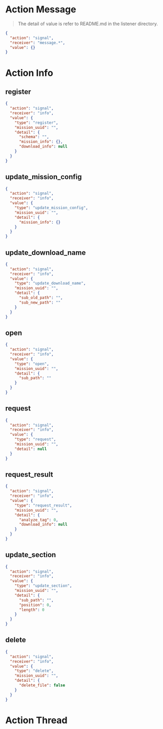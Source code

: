 # Action Message
> The detail of value is refer to README.md in the listener directory.
```json
{
  "action": "signal",
  "receiver": "message.*",
  "value": {}
}
```

# Action Info
## register
```json
{
  "action": "signal",
  "receiver": "info",
  "value": {
    "type": "register",
    "mission_uuid": "",
    "detail": {
      "schema": "",
      "mission_info": {},
      "download_info": null
    }
  }
}
```

## update_mission_config
```json
{
  "action": "signal",
  "receiver": "info",
  "value": {
    "type": "update_mission_config",
    "mission_uuid": "",
    "detail": {
      "mission_info": {}
    }
  }
}
```

## update_download_name
```json
{
  "action": "signal",
  "receiver": "info",
  "value": {
    "type": "update_download_name",
    "mission_uuid": "",
    "detail": {
      "sub_old_path": "",
      "sub_new_path": ""
    }
  }
}
```

## open
```json
{
  "action": "signal",
  "receiver": "info",
  "value": {
    "type": "open",
    "mission_uuid": "",
    "detail": {
      "sub_path": ""
    }
  }
}
```

## request
```json
{
  "action": "signal",
  "receiver": "info",
  "value": {
    "type": "request",
    "mission_uuid": "",
    "detail": null
  }
}
```

## request_result
```json
{
  "action": "signal",
  "receiver": "info",
  "value": {
    "type": "request_result",
    "mission_uuid": "",
    "detail": {
      "analyze_tag": 0,
      "download_info": null
    }
  }
}
```

## update_section
```json
{
  "action": "signal",
  "receiver": "info",
  "value": {
    "type": "update_section",
    "mission_uuid": "",
    "detail": {
      "sub_path": "",
      "position": 0,
      "length": 0
    }
  }
}
```

## delete
```json
{
  "action": "signal",
  "receiver": "info",
  "value": {
    "type": "delete",
    "mission_uuid": "",
    "detail": {
      "delete_file": false
    }
  }
}
```

# Action Thread
